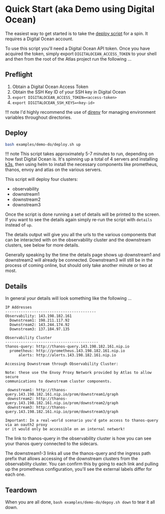 # Quick Start (aka Demo using Digital Ocean)

The easiest way to get started is to take the [deploy script](examples/demo-do/deploy.sh) for a spin. It requires a Digital Ocean account.

To use this script you'll need a Digital Ocean API token. Once you have acquired the token, simply export `DIGITALOCEAN_ACCESS_TOKEN` to your shell and then from the root of the Atlas project run the following ...

## Preflight

1. Obtain a Digital Ocean Access Token
2. Obtain the SSH Key ID of your SSH key in Digital Ocean
3. `export DIGITALOCEAN_ACCESS_TOKEN=<access-token>`
4. `export DIGITALOCEAN_SSH_KEYS=<key-id>`

!!! note
    I'd highly recommend the use of [direnv](https://direnv.net) for managing environment variables throughout directories.

## Deploy

```bash
bash examples/demo-do/deploy.sh up
```

!!! note
    This script takes approximately 5-7 minutes to run, depending on how fast Digital Ocean is. It's spinning up a total of 4 servers and installing [k3s](https://k3s.io), then using helm to install the necessary components like prometheus, thanos, envoy and atlas on the various servers.

This script will deploy four clusters:

- observability
- downstream1
- downstream2
- downstream3

Once the script is done running a set of details will be printed to the screen. If you want to see the details again simply re-run the script with `details` instead of `up`.

The details output will give you all the urls to the various components that can be interacted with on the observability cluster and the downstream clusters, see below for more details.

Generally speaking by the time the details page shows up downstream1 and downstream2 will already be connected. Downstream3 will still be in the process of coming online, but should only take another minute or two at most.

## Details

In general your details will look something like the following ...

```text
IP Addresses
-----------------------------------------
Observability: 143.198.182.161
  Downstream1: 198.211.117.92
  Downstream2: 143.244.174.92
  Downstream3: 137.184.97.135

Observability Cluster
------------------------------------------
thanos-query: http://thanos-query.143.198.182.161.nip.io
  prometheus: http://prometheus.143.198.182.161.nip.io
      alerts: http://alerts.143.198.182.161.nip.io

Accessing Downstream through Observability Cluster:

Note: these use the Envoy Proxy Network provided by Atlas to allow secure
communications to downstream cluster components.

 downstream1: http://thanos-query.143.198.182.161.nip.io/prom/downstream1/graph
 downstream2: http://thanos-query.143.198.182.161.nip.io/prom/downstream2/graph
 downstream3: http://thanos-query.143.198.182.161.nip.io/prom/downstream3/graph

Important: In a real-world scenario you'd gate access to thanos-query via an oauth2 proxy
or it would only be accessible on an internal network!
```

The link to thanos-query in the observability cluster is how you can see your thanos query connected to the sidecars.

The downstream1-3 links all use the thanos-query and the ingress path prefix that allows accessing of the downstream clusters from the observability cluster. You can confirm this by going to each link and pulling up the prometheus configuration, you'll see the external labels differ for each one.

## Teardown

When you are all done, `bash examples/demo-do/depoy.sh down` to tear it all down.
